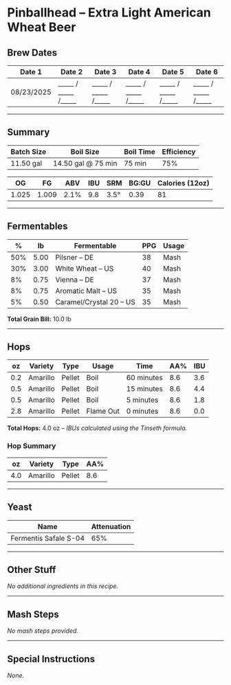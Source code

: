 # Pinballhead – Extra Light American Wheat Beer  
 
## Brew Dates
| Date 1 | Date 2 | Date 3 | Date 4 | Date 5 | Date 6 |
|--------|--------|--------|--------|--------|--------|
| 08/23/2025 | _____ / _____ /_____ | _____ / _____ /_____ | _____ / _____ /_____ | _____ / _____ /_____ | _____ / _____ /_____ |

---

## Summary
| Batch Size | Boil Size          | Boil Time | Efficiency |
|------------|--------------------|-----------|------------|
| 11.50 gal  | 14.50 gal @ 75 min | 75 min    | 75%        |

| OG    | FG    | ABV   | IBU  | SRM  | BG:GU | Calories (12oz) |
|-------|-------|-------|------|------|-------|-----------------|
| 1.025 | 1.009 | 2.1%  | 9.8  | 3.5° | 0.39  | 81              |

---

## Fermentables
| %   | lb    | Fermentable          | PPG | Usage |
|-----|-------|----------------------|-----|-------|
| 50% | 5.00  | Pilsner – DE         | 38  | Mash  |
| 30% | 3.00  | White Wheat – US     | 40  | Mash  |
|  8% | 0.75  | Vienna – DE          | 37  | Mash  |
|  8% | 0.75  | Aromatic Malt – US   | 35  | Mash  |
|  5% | 0.50  | Caramel/Crystal 20 – US | 35  | Mash  |

**Total Grain Bill:** 10.0 lb  

---

## Hops
| oz   | Variety   | Type   | Usage      | Time       | AA%  | IBU  |
|------|-----------|--------|------------|------------|------|------|
| 0.2  | Amarillo  | Pellet | Boil       | 60 minutes | 8.6  | 3.6  |
| 0.5  | Amarillo  | Pellet | Boil       | 15 minutes | 8.6  | 4.4  |
| 0.5  | Amarillo  | Pellet | Boil       | 5 minutes  | 8.6  | 1.8  |
| 2.8  | Amarillo  | Pellet | Flame Out  | 0 minutes  | 8.6  | 0.0  |

**Total Hops:** 4.0 oz – *IBUs calculated using the Tinseth formula.*  

### Hop Summary
| oz   | Variety   | Type   | AA% |
|------|-----------|--------|-----|
| 4.0  | Amarillo  | Pellet | 8.6 |

---

## Yeast
| Name                  | Attenuation |
|-----------------------|-------------|
| Fermentis Safale S-04 | 65%         |

---

## Other Stuff
*No additional ingredients in this recipe.*  

---

## Mash Steps
*No mash steps provided.*  

---

## Special Instructions
*None.*  
